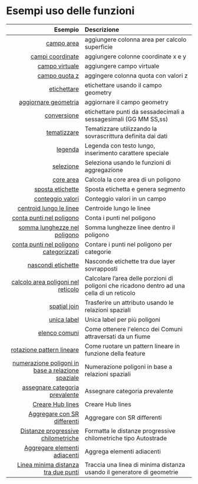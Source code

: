 # Esempi uso delle funzioni

Esempio|Descrizione
------:|:----------
[campo area](add_col_area.md)|aggiungere colonna area per calcolo superficie
[campi coordinate](add_coord_xy.md)|aggiungere colonne coordinate x e y
[campo virtuale](add_campo_virtuale.md)|aggiungere campo virtuale
[campo quota z](add_col_z.md)|aggingere colonna quota con valori z
[etichettare](etichette.md)|etichettare usando il campo geometry
[aggiornare geometria](agg_geom.md)|aggiornare il campo geometry
[conversione](conversione.md)|etichettare punti da sessadecimali a sessagesimali (GG MM SS,ss)
[tematizzare](tematizzare.md)|Tematizzare utilizzando la sovrascrittura definita dai dati
[legenda](espressione_regolare.md)|Legenda con testo lungo, inserimento carattere speciale
[selezione](select_with_aggregate.md)|Seleziona usando le funzioni di aggregazione
[core area](core_area.md)|Calcola la core area di un poligono
[sposta etichette](sposta_etichetta_linea.md)|Sposta etichetta e genera segmento
[conteggio valori](conteggio.md)|Conteggio valori in un campo
[centroid lungo le linee](centroid_linee.md)|Centroide lungo le linee
[conta punti nel poligono](conta_punti_in_poligono.md)|Conta i punti nel poligono
[somma lunghezze nel poligono](somma_lunghezze_nel_poligono.md)|Somma lunghezze linee dentro il poligono
[conta punti nel poligono categorizzati](punti_in_poligoni_categorie.md)|Contare i punti nel poligono per categorie
[nascondi etichette](nascondi_etichette.md)|Nasconde etichette tra due layer sovrapposti
[calcolo area poligoni nel reticolo](calcolo_area_poligoni_reticolo.md)|Calcolare l’area delle porzioni di poligoni che ricadono dentro ad una cella di un reticolo
[spatial join](spatial_join.md)|Trasferire un attributo usando le relazioni spaziali
[unica label](unica_etichetta_più_poligoni.md)|Unica label per più poligoni
[elenco comuni](elenco_comuni_attraversati_fiume.md)|Come ottenere l'elenco dei Comuni attraversati da un fiume
[rotazione pattern lineare](rotazione_pattern.md)|Come ruotare un pattern lineare in funzione della feature
[numerazione poligoni in base a relazione spaziale](numerazione_poligoni_rel_spaziale.md)|Numerazione poligoni in base a relazioni spaziali
[assegnare categoria prevalente](assegnare_cat_prevalente.md)|Assegnare categoria prevalente
[Creare Hub lines](hub_lines.md)|Creare Hub lines
[Aggregare con SR differenti](aggregare_con_sr_differenti.md)|Aggregare con SR differenti
[Distanze progressive chilometriche](distanze_progressive_chilometriche.md)|Formatta le distanze progressive chilometriche tipo Autostrade
[Aggregare elementi adiacenti](agrregare_elementi_contigui.md)|Aggrega elementi adiacenti|Pigreco
[Linea minima distanza tra due punti](linea_min_distanza.md)|Traccia una linea di minima distanza usando il generatore di geometrie|Pigreco

